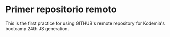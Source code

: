 # Primer repositorio remoto 

This is the first practice for using GITHUB's remote repository for Kodemia's bootcamp 24th JS generation.
